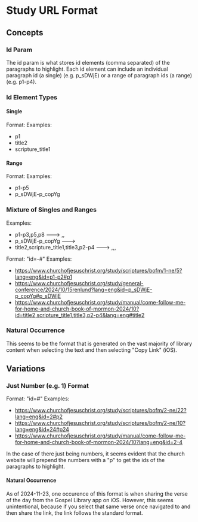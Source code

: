 # Study URL Format

## Concepts
### Id Param

The id param is what stores id elements (comma separated) of the paragraphs to highlight. Each id element can include an individual paragraph id (a single) (e.g. p_sDWjE) or a range of paragraph ids (a range) (e.g. p1-p4).

### Id Element Types

#### Single

Format: <Paragraph Id>
Examples:
- p1
- title2
- scripture_title1

#### Range

Format: <Paragraph Id><Hyphen><Paragraph Id>
Examples:
- p1-p5
- p_sDWjE-p_copYg

### Mixture of Singles and Ranges

Examples:
- p1-p3,p5,p8                              --->      <Range>,<Single>,<Single>
- p_sDWjE-p_copYg                          --->      <Single>
- title2,scripture_title1,title3,p2-p4     --->      <Single>,<Single>,<Single>,<Range>


Format: "id=<paragraph id>-<paragraph id>#<paragraph id>"
Examples: 
- https://www.churchofjesuschrist.org/study/scriptures/bofm/1-ne/5?lang=eng&id=p1-p2#p1
- https://www.churchofjesuschrist.org/study/general-conference/2024/10/15renlund?lang=eng&id=p_sDWjE-p_copYg#p_sDWjE
- https://www.churchofjesuschrist.org/study/manual/come-follow-me-for-home-and-church-book-of-mormon-2024/10?id=title2,scripture_title1,title3,p2-p4&lang=eng#title2 

### Natural Occurrence

This seems to be the format that is generated on the vast majority of library content when selecting the text and then selecting "Copy Link" (iOS).

## Variations
### Just Number (e.g. 1) Format

Format: "id=<number>#<paragraph id>"
Examples: 
- https://www.churchofjesuschrist.org/study/scriptures/bofm/2-ne/22?lang=eng&id=2#p2
- https://www.churchofjesuschrist.org/study/scriptures/bofm/2-ne/10?lang=eng&id=24#p24
- https://www.churchofjesuschrist.org/study/manual/come-follow-me-for-home-and-church-book-of-mormon-2024/10?lang=eng&id=2-4

In the case of there just being numbers, it seems evident that the church website will prepend the numbers with a "p" to get the ids of the paragraphs to highlight.

#### Natural Occurrence

As of 2024-11-23, one occurence of this format is when sharing the verse of the day from the Gospel Library app on iOS. However, this seems unintentional, because if you select that same verse once navigated to and then share the link, the link follows the standard format.
